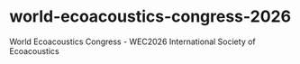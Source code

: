 # world-ecoacoustics-congress-2026
World Ecoacoustics Congress - WEC2026 International Society of Ecoacoustics
